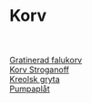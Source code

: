 # Korv<br/><br/>

[Gratinerad falukorv](/recipes/korv/gratinerad-falukorv.md)<br/>[Korv Stroganoff](/recipes/korv/korv-stroganoff.md)<br/>[Kreolsk gryta](/recipes/korv/kreolsk-gryta.md)<br/>[Pumpaplåt](/recipes/korv/pumpaplat.md)
